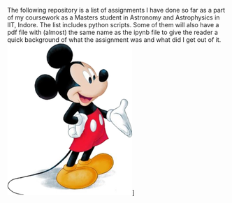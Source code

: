 The following repository is a list of assignments I have done so far as a part of my coursework as a Masters student in Astronomy and Astrophysics in IIT, Indore.
The list includes python scripts. Some of them will also have a pdf file with (almost) the same name as the ipynb file to give the reader a quick background of what the assignment was and what did I get out of it.
[![Image of Photo](https://github.com/Kun-Thapar/Assignments/blob/main/Mickey_Mouse.png)](images/photo.jpg?width=200&height=100)]
 
